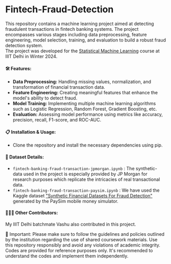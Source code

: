 # Fintech-Fraud-Detection
This repository contains a machine learning project aimed at detecting fraudulent transactions in fintech banking systems. The project encompasses various stages including data preprocessing, feature engineering, model selection, training, and evaluation to build a robust fraud detection system. <br>
The project was developed for the [Statistical Machine Learning]((https://techtree.iiitd.edu.in/viewDescription/filename?=CSE342)) course at IIIT Delhi in Winter 2024.

**<h4>🛠️ Features:</h4>**
- **Data Preprocessing:** Handling missing values, normalization, and transformation of financial transaction data.
- **Feature Engineering:** Creating meaningful features that enhance the model's ability to detect fraud.
- **Model Training:** Implementing multiple machine learning algorithms such as Logistic Regression, Random Forest, Gradient Boosting, etc.
- **Evaluation:** Assessing model performance using metrics like accuracy, precision, recall, F1-score, and ROC-AUC.

**<h4>📋 Installation & Usage:</h4>**
- Clone the repository and install the necessary dependencies using pip.

**<h4>📙 Dataset Details:</h4>**
- `fintech-banking-fraud-transaction-jpmorgan.ipynb` : The synthetic-data used in the project is especially provided by JP Morgan for research purposes which replicate the intricacies of real transactional data.
- `fintech-banking-fraud-transaction-paysim.ipynb` : We have used the Kaggle dataset ["Synthetic Financial Datasets For Fraud Detection"](https://www.kaggle.com/datasets/ealaxi/paysim1) generated by the PaySim mobile money simulator.

**<h4>🧑‍🤝‍🧑 Other Contributors:</h4>**
My IIIT Delhi batchmate Vashu also contributed in this project.

📌 Important: Please make sure to follow the guidelines and policies outlined by the institution regarding the use of shared coursework materials. Use this repository responsibly and avoid any violations of academic integrity. Codes are provided for reference purposes only. It's recommended to understand the codes and implement them independently.
